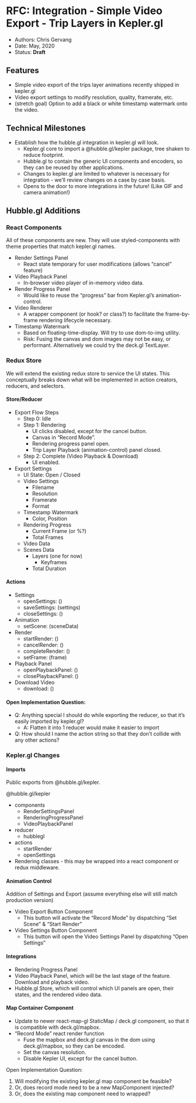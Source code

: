 # RFC: Integration - Simple Video Export - Trip Layers in Kepler.gl

* Authors: Chris Gervang
* Date: May, 2020
* Status: **Draft**

## Features

- Simple video export of the trips layer animations recently shipped in kepler.gl
- Video export settings to modify resolution, quality, framerate, etc.
- (stretch goal) Option to add a black or white timestamp watermark onto the video.

## Technical Milestones

- Establish how the hubble.gl integration in kepler.gl will look.
  - Kepler.gl core to import a @hubble.gl/kepler package, tree shaken to reduce footprint.
  - Hubble.gl to contain the generic UI components and encoders, so they can be reused by other applications.
  - Changes to kepler.gl are limited to whatever is necessary for integration - we’ll review changes on a case by case basis.
  - Opens to the door to more integrations in the future! (Like GIF and camera animation!)

## Hubble.gl Additions

### React Components

All of these components are new. They will use styled-components with theme properties that match kepler.gl names.

- Render Settings Panel
  - React state temporary for user modifications (allows “cancel” feature)
- Video Playback Panel
  - In-browser video player of in-memory video data.
- Render Progress Panel
  - Would like to reuse the “progress” bar from Kepler.gl’s animation-control.
- Video Renderer
  - A wrapper component (or hook? or class?) to facilitate the frame-by-frame rendering lifecycle necessary.
- Timestamp Watermark
  - Based on floating-time-display. Will try to use dom-to-img utility.
  - Risk: Fusing the canvas and dom images may not be easy, or performant. Alternatively we could try the deck.gl TextLayer.

### Redux Store

We will extend the existing redux store to service the UI states. This conceptually breaks down what will be implemented in action creators, reducers, and selectors.

#### Store/Reducer

- Export Flow Steps
  - Step 0: Idle
  - Step 1: Rendering
    - UI clicks disabled, except for the cancel button.
    - Canvas in “Record Mode”.
    - Rendering progress panel open.
    - Trip Layer Playback (animation-control) panel closed.
  - Step 2: Complete (Video Playback & Download)
    - UI enabled.
- Export Settings
  - UI State: Open / Closed
  - Video Settings
    - Filename
    - Resolution
    - Framerate
    - Format
  - Timestamp Watermark
    - Color, Position
  - Rendering Progress
    - Current Frame (or %?)
    - Total Frames
  - Video Data
  - Scenes Data
    - Layers (one for now)
      - Keyframes
    - Total Duration

#### Actions

- Settings
  - openSettings: ()
  - saveSettings: (settings)
  - closeSettings: ()
- Animation
  - setScene: (sceneData)
- Render
  - startRender: ()
  - cancelRender: ()
  - completeRender: ()
  - setFrame: (frame)
- Playback Panel
  - openPlaybackPanel: ()
  - closePlaybackPanel: ()
- Download Video
  - download: ()

#### Open Implementation Question:

- Q: Anything special I should do while exporting the reducer, so that it’s easily imported by kepler.gl?
  - A: Flatten it into 1 reducer would make it easier to import
- Q: How should I name the action string so that they don’t collide with any other actions?

### Kepler.gl Changes

#### Imports

Public exports from @hubble.gl/kepler.

@hubble.gl/kepler

- components
  - RenderSettingsPanel
  - RenderingProgressPanel
  - VideoPlaybackPanel
- reducer
  - hubblegl
- actions
  - startRender
  - openSettings
- Rendering classes - this may be wrapped into a react component or redux middleware.

#### Animation Control

Addition of Settings and Export (assume everything else will still match production version)

- Video Export Button Component
  - This button will activate the “Record Mode” by dispatching “Set Scene” & “Start Render”
- Video Settings Button Component
  - This button will open the Video Settings Panel by dispatching “Open Settings”

#### Integrations

- Rendering Progress Panel
- Video Playback Panel, which will be the last stage of the feature. Download and playback video.
- Hubble.gl Store, which will control which UI panels are open, their states, and the rendered video data.

#### Map Container Component

- Update to newer react-map-gl StaticMap / deck.gl component, so that it is compatible with deck.gl/mapbox.
- “Record Mode” react render function
  - Fuse the mapbox and deck.gl canvas in the dom using deck.gl/mapbox, so they can be encoded.
  - Set the canvas resolution.
  - Disable Kepler UI, except for the cancel button.

Open Implementation Question:

1. Will modifying the existing kepler.gl map component be feasible?
2. Or, does record mode need to be a new MapComponent injected?
3. Or, does the existing map component need to wrapped?

